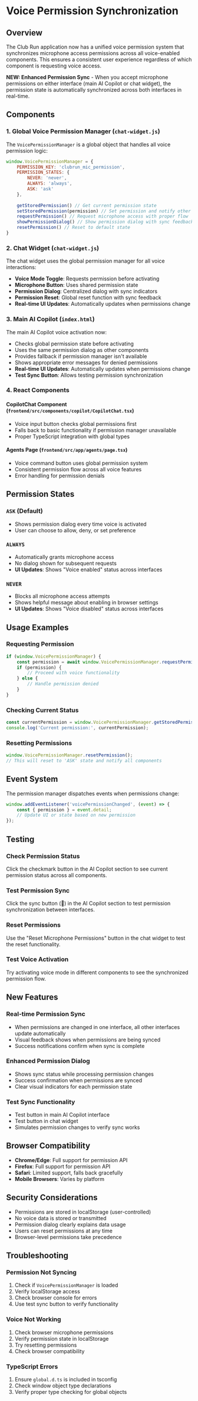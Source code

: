 # Voice Permission Synchronization

## Overview

The Club Run application now has a unified voice permission system that synchronizes microphone access permissions across all voice-enabled components. This ensures a consistent user experience regardless of which component is requesting voice access.

**NEW: Enhanced Permission Sync** - When you accept microphone permissions on either interface (main AI Copilot or chat widget), the permission state is automatically synchronized across both interfaces in real-time.

## Components

### 1. Global Voice Permission Manager (`chat-widget.js`)

The `VoicePermissionManager` is a global object that handles all voice permission logic:

```javascript
window.VoicePermissionManager = {
    PERMISSION_KEY: 'clubrun_mic_permission',
    PERMISSION_STATES: {
        NEVER: 'never',
        ALWAYS: 'always', 
        ASK: 'ask'
    },
    
    getStoredPermission() // Get current permission state
    setStoredPermission(permission) // Set permission and notify other components
    requestPermission() // Request microphone access with proper flow
    showPermissionDialog() // Show permission dialog with sync feedback
    resetPermission() // Reset to default state
}
```

### 2. Chat Widget (`chat-widget.js`)

The chat widget uses the global permission manager for all voice interactions:

- **Voice Mode Toggle**: Requests permission before activating
- **Microphone Button**: Uses shared permission state
- **Permission Dialog**: Centralized dialog with sync indicators
- **Permission Reset**: Global reset function with sync feedback
- **Real-time UI Updates**: Automatically updates when permissions change

### 3. Main AI Copilot (`index.html`)

The main AI Copilot voice activation now:

- Checks global permission state before activating
- Uses the same permission dialog as other components
- Provides fallback if permission manager isn't available
- Shows appropriate error messages for denied permissions
- **Real-time UI Updates**: Automatically updates when permissions change
- **Test Sync Button**: Allows testing permission synchronization

### 4. React Components

#### CopilotChat Component (`frontend/src/components/copilot/CopilotChat.tsx`)

- Voice input button checks global permissions first
- Falls back to basic functionality if permission manager unavailable
- Proper TypeScript integration with global types

#### Agents Page (`frontend/src/app/agents/page.tsx`)

- Voice command button uses global permission system
- Consistent permission flow across all voice features
- Error handling for permission denials

## Permission States

### `ASK` (Default)
- Shows permission dialog every time voice is activated
- User can choose to allow, deny, or set preference

### `ALWAYS`
- Automatically grants microphone access
- No dialog shown for subsequent requests
- **UI Updates**: Shows "Voice enabled" status across interfaces

### `NEVER`
- Blocks all microphone access attempts
- Shows helpful message about enabling in browser settings
- **UI Updates**: Shows "Voice disabled" status across interfaces

## Usage Examples

### Requesting Permission
```javascript
if (window.VoicePermissionManager) {
    const permission = await window.VoicePermissionManager.requestPermission();
    if (permission) {
        // Proceed with voice functionality
    } else {
        // Handle permission denied
    }
}
```

### Checking Current Status
```javascript
const currentPermission = window.VoicePermissionManager.getStoredPermission();
console.log('Current permission:', currentPermission);
```

### Resetting Permissions
```javascript
window.VoicePermissionManager.resetPermission();
// This will reset to 'ASK' state and notify all components
```

## Event System

The permission manager dispatches events when permissions change:

```javascript
window.addEventListener('voicePermissionChanged', (event) => {
    const { permission } = event.detail;
    // Update UI or state based on new permission
});
```

## Testing

### Check Permission Status
Click the checkmark button in the AI Copilot section to see current permission status across all components.

### Test Permission Sync
Click the sync button (🔄) in the AI Copilot section to test permission synchronization between interfaces.

### Reset Permissions
Use the "Reset Microphone Permissions" button in the chat widget to test the reset functionality.

### Test Voice Activation
Try activating voice mode in different components to see the synchronized permission flow.

## New Features

### Real-time Permission Sync
- When permissions are changed in one interface, all other interfaces update automatically
- Visual feedback shows when permissions are being synced
- Success notifications confirm when sync is complete

### Enhanced Permission Dialog
- Shows sync status while processing permission changes
- Success confirmation when permissions are synced
- Clear visual indicators for each permission state

### Test Sync Functionality
- Test button in main AI Copilot interface
- Test button in chat widget
- Simulates permission changes to verify sync works

## Browser Compatibility

- **Chrome/Edge**: Full support for permission API
- **Firefox**: Full support for permission API  
- **Safari**: Limited support, falls back gracefully
- **Mobile Browsers**: Varies by platform

## Security Considerations

- Permissions are stored in localStorage (user-controlled)
- No voice data is stored or transmitted
- Permission dialog clearly explains data usage
- Users can reset permissions at any time
- Browser-level permissions take precedence

## Troubleshooting

### Permission Not Syncing
1. Check if `VoicePermissionManager` is loaded
2. Verify localStorage access
3. Check browser console for errors
4. Use test sync button to verify functionality

### Voice Not Working
1. Check browser microphone permissions
2. Verify permission state in localStorage
3. Try resetting permissions
4. Check browser compatibility

### TypeScript Errors
1. Ensure `global.d.ts` is included in tsconfig
2. Check window object type declarations
3. Verify proper type checking for global objects 